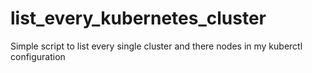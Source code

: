 # list_every_kubernetes_cluster
Simple script to list every single cluster and there nodes in my kuberctl configuration
